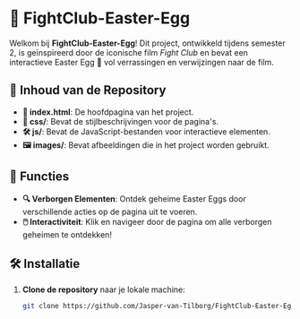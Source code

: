 # 🥊 FightClub-Easter-Egg

Welkom bij **FightClub-Easter-Egg**! Dit project, ontwikkeld tijdens semester 2, is geïnspireerd door de iconische film _Fight Club_ en bevat een interactieve Easter Egg 🐣 vol verrassingen en verwijzingen naar de film.

## 📂 Inhoud van de Repository

- **📄 index.html**: De hoofdpagina van het project.
- **🎨 css/**: Bevat de stijlbeschrijvingen voor de pagina's.
- **🛠️ js/**: Bevat de JavaScript-bestanden voor interactieve elementen.
- **🖼️ images/**: Bevat afbeeldingen die in het project worden gebruikt.

## 🚀 Functies

- **🔍 Verborgen Elementen**: Ontdek geheime Easter Eggs door verschillende acties op de pagina uit te voeren.
- **🖱️ Interactiviteit**: Klik en navigeer door de pagina om alle verborgen geheimen te ontdekken!

## 🛠️ Installatie

1. **Clone de repository** naar je lokale machine:
   ```bash
   git clone https://github.com/Jasper-van-Tilborg/FightClub-Easter-Egg.git
   ```
